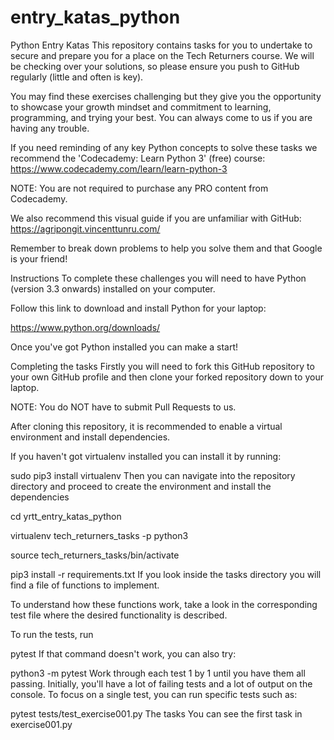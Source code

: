 # entry_katas_python
Python Entry Katas
This repository contains tasks for you to undertake to secure and prepare you for a place on the Tech Returners course. We will be checking over your solutions, so please ensure you push to GitHub regularly (little and often is key).

You may find these exercises challenging but they give you the opportunity to showcase your growth mindset and commitment to learning, programming, and trying your best. You can always come to us if you are having any trouble.

If you need reminding of any key Python concepts to solve these tasks we recommend the 'Codecademy: Learn Python 3' (free) course: https://www.codecademy.com/learn/learn-python-3

NOTE: You are not required to purchase any PRO content from Codecademy.

We also recommend this visual guide if you are unfamiliar with GitHub: https://agripongit.vincenttunru.com/

Remember to break down problems to help you solve them and that Google is your friend!

Instructions
To complete these challenges you will need to have Python (version 3.3 onwards) installed on your computer.

Follow this link to download and install Python for your laptop:

https://www.python.org/downloads/

Once you've got Python installed you can make a start!

Completing the tasks
Firstly you will need to fork this GitHub repository to your own GitHub profile and then clone your forked repository down to your laptop.

NOTE: You do NOT have to submit Pull Requests to us.

After cloning this repository, it is recommended to enable a virtual environment and install dependencies.

If you haven't got virtualenv installed you can install it by running:

sudo pip3 install virtualenv
Then you can navigate into the repository directory and proceed to create the environment and install the dependencies

cd yrtt_entry_katas_python

virtualenv tech_returners_tasks -p python3

source tech_returners_tasks/bin/activate

pip3 install -r requirements.txt
If you look inside the tasks directory you will find a file of functions to implement.

To understand how these functions work, take a look in the corresponding test file where the desired functionality is described.

To run the tests, run

pytest
If that command doesn't work, you can also try:

python3 -m pytest
Work through each test 1 by 1 until you have them all passing. Initially, you'll have a lot of failing tests and a lot of output on the console. To focus on a single test, you can run specific tests such as:

pytest tests/test_exercise001.py
The tasks
You can see the first task in exercise001.py
